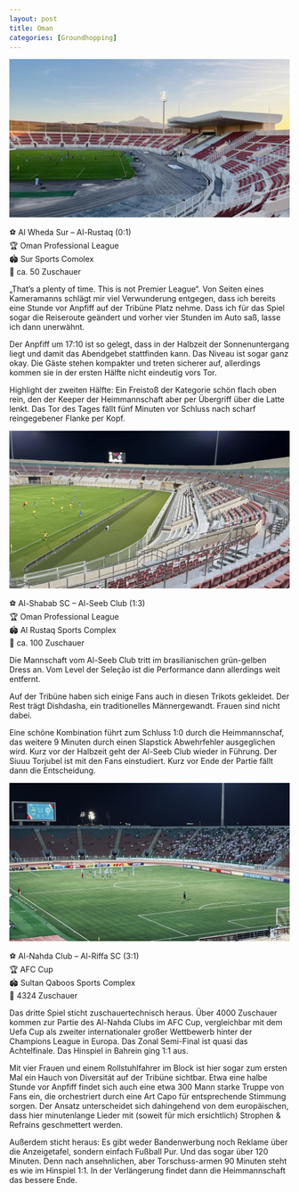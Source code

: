 ```yaml
---
layout: post
title: Oman
categories: [Groundhopping]
---
```


![Matchday](../images/IMG_0962-2048x1152.jpeg)

⚽️ Al Wheda Sur – Al-Rustaq (0:1)  
🏆 Oman Professional League  
🏟 Sur Sports Comolex  
🥁 ca. 50 Zuschauer   

„That’s a plenty of time. This is not Premier League“. Von Seiten eines Kameramanns schlägt mir viel Verwunderung entgegen, dass ich bereits eine Stunde vor Anpfiff auf der Tribüne Platz nehme. Dass ich für das Spiel sogar die Reiseroute geändert und vorher vier Stunden im Auto saß, lasse ich dann unerwähnt.

Der Anpfiff um 17:10 ist so gelegt, dass in der Halbzeit der Sonnenuntergang liegt und damit das Abendgebet stattfinden kann. Das Niveau ist sogar ganz okay. Die Gäste stehen kompakter und treten sicherer auf, allerdings kommen sie in der ersten Hälfte nicht eindeutig vors Tor.

Highlight der zweiten Hälfte: Ein Freistoß der Kategorie schön flach oben rein, den der Keeper der Heimmannschaft aber per Übergriff über die Latte lenkt. Das Tor des Tages fällt fünf Minuten vor Schluss nach scharf reingegebener Flanke per Kopf.


![Matchday](../images/IMG_1026-2048x1152.jpeg)


⚽️ Al-Shabab SC – Al-Seeb Club (1:3)  
🏆 Oman Professional League  
🏟 Al Rustaq Sports Complex  
🥁 ca. 100 Zuschauer  

Die Mannschaft vom Al-Seeb Club tritt im brasilianischen grün-gelben Dress an. Vom Level der Seleção ist die Performance dann allerdings weit entfernt.

Auf der Tribüne haben sich einige Fans auch in diesen Trikots gekleidet. Der Rest trägt Dishdasha, ein traditionelles Männergewandt. Frauen sind nicht dabei.

Eine schöne Kombination führt zum Schluss 1:0 durch die Heimmannschaf, das weitere 9 Minuten durch einen Slapstick Abwehrfehler ausgeglichen wird. Kurz vor der Halbzeit geht der Al-Seeb Club wieder in Führung. Der Siuuu Torjubel ist mit den Fans einstudiert. Kurz vor Ende der Partie fällt dann die Entscheidung.

![Matchday](../images/IMG_1107-2048x1152.jpeg)


⚽️ Al-Nahda Club – Al-Riffa SC (3:1)  
🏆 AFC Cup  
🏟 Sultan Qaboos Sports Complex  
🥁 4324 Zuschauer  

Das dritte Spiel sticht zuschauertechnisch heraus. Über 4000 Zuschauer kommen zur Partie des Al-Nahda Clubs im AFC Cup, vergleichbar mit dem Uefa Cup als zweiter internationaler großer Wettbewerb hinter der Champions League in Europa. Das Zonal Semi-Final ist quasi das Achtelfinale. Das Hinspiel in Bahrein ging 1:1 aus.

Mit vier Frauen und einem Rollstuhlfahrer im Block ist hier sogar zum ersten Mal ein Hauch von Diversität auf der Tribüne sichtbar. Etwa eine halbe Stunde vor Anpfiff findet sich auch eine etwa 300 Mann starke Truppe von Fans ein, die orchestriert durch eine Art Capo für entsprechende Stimmung sorgen. Der Ansatz unterscheidet sich dahingehend von dem europäischen, dass hier minutenlange Lieder mit (soweit für mich ersichtlich) Strophen & Refrains geschmettert werden.

Außerdem sticht heraus: Es gibt weder Bandenwerbung noch Reklame über die Anzeigetafel, sondern einfach Fußball Pur. Und das sogar über 120 Minuten. Denn nach ansehnlichen, aber Torschuss-armen 90 Minuten steht es wie im Hinspiel 1:1. In der Verlängerung findet dann die Heimmannschaft das bessere Ende. 